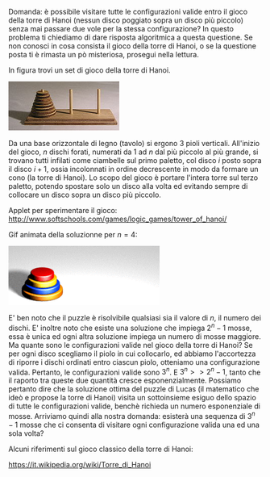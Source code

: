 Domanda: è possibile visitare tutte le configurazioni valide entro il gioco della torre di Hanoi (nessun disco poggiato sopra un disco più piccolo) senza mai passare due vole per la stessa configurazione?
In questo problema ti chiediamo di dare risposta algoritmica a questa questione. Se non conosci in cosa consista il gioco della torre di Hanoi, o se la questione posta ti è rimasta un pò misteriosa, prosegui nella lettura. 

In figura trovi un set di gioco della torre di Hanoi.

![Hanoi tower with $8$ disks.](figures/220px-Tower_of_Hanoi.jpeg)

Da una base orizzontale di legno (tavolo) si ergono $3$ pioli verticali.
All'inizio del gioco, $n$ dischi forati, numerati da $1$ ad $n$ dal più piccolo al più grande, si trovano tutti infilati come ciambelle sul primo paletto, col disco $i$ posto sopra il disco $i+1$, ossia incolonnati in ordine decrescente in modo da formare un cono (la torre di Hanoi). Lo scopo del gioco è portare l'intera torre sul terzo paletto, potendo spostare solo un disco alla volta ed evitando sempre di collocare un disco sopra un disco più piccolo. 


Applet per sperimentare il gioco:
http://www.softschools.com/games/logic_games/tower_of_hanoi/


Gif animata della soluzionne per $n=4$:

![optimal solution for $n=4$](figures/Tower_of_Hanoi_4.gif)

E' ben noto che il puzzle è risolvibile qualsiasi sia il valore di $n$, il numero dei dischi. E' inoltre noto che esiste una soluzione che impiega $2^n-1$ mosse, essa è unica ed ogni altra soluzione impiega un numero di mosse maggiore.
Ma quante sono le configurazioni valide nel gioco della torre di Hanoi?
Se per ogni disco scegliamo il piolo in cui collocarlo, ed abbiamo l'accortezza di riporre i dischi ordinati entro ciascun piolo, otteniamo una configurazione valida. Pertanto, le configurazioni valide sono $3^n$. E $3^n >> 2^n -1$, tanto che il raporto tra queste due quantità cresce esponenzialmente.
Possiamo pertanto dire che la soluzione ottima del puzzle di Lucas (il matematico che ideò e propose la torre di Hanoi) visita un sottoinsieme esiguo dello spazio di tutte le configurazioni valide, benchè richieda un numero esponenziale di mosse.
Arriviamo quindi alla nostra domanda:
esisterà una sequenza di $3^n-1$ mosse che ci consenta di visitare ogni configurazione valida una ed una sola volta?


Alcuni riferimenti sul gioco classico della torre di Hanoi:

https://it.wikipedia.org/wiki/Torre_di_Hanoi
